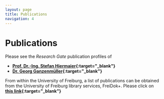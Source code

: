```yaml
---
layout: page
title: Publications
navigation: 4
---
```


# Publications

Please see the *Research Gate* publication profiles of
- **[Prof. Dr.-Ing. Stefan Hiermaier](https://www.researchgate.net/profile/Stefan-Hiermaier/publications){:target="_blank"}**
- **[Dr. Georg Ganzenmüller](https://www.researchgate.net/profile/Georg-Ganzenmueller){:target="_blank"}**


From within the University of Freiburg, a list of publications can be obtained from the University of Freiburg library services, FreiDok+.
Please click on **[this link](https://freidok.uni-freiburg.de/report/?persId=29528,17284&type=pers&yearFrom=2019&yearTo=2024&lang=de){:target="_blank"}**

